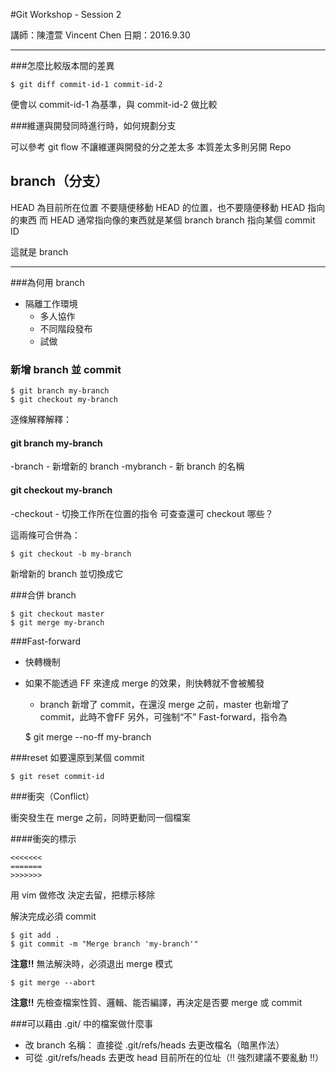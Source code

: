 #Git Workshop - Session 2

講師：陳澧萱 Vincent Chen 日期：2016.9.30

---

###怎麼比較版本間的差異

	$ git diff commit-id-1 commit-id-2

便會以 commit-id-1 為基準，與 commit-id-2 做比較


###維運與開發同時進行時，如何規劃分支

可以參考 git flow
不讓維運與開發的分之差太多
本質差太多則另開 Repo

## branch（分支）

HEAD 為目前所在位置
不要隨便移動 HEAD 的位置，也不要隨便移動 HEAD 指向的東西
而 HEAD 通常指向像的東西就是某個 branch
branch 指向某個 commit ID

這就是 branch

---

###為何用 branch

- 隔離工作環境
	- 多人協作
	- 不同階段發布
	- 試做

### 新增 branch 並 commit

	$ git branch my-branch
	$ git checkout my-branch
	

逐條解釋解釋：

#### git branch my-branch
-branch - 新增新的 branch
-mybranch - 新 branch 的名稱

#### git checkout my-branch
-checkout - 切換工作所在位置的指令
可查查還可 checkout 哪些？

這兩條可合併為：

	$ git checkout -b my-branch

新增新的 branch 並切換成它

###合併 branch

	$ git checkout master
	$ git merge my-branch

###Fast-forward
- 快轉機制 
- 如果不能透過 FF 來達成 merge 的效果，則快轉就不會被觸發
	- branch 新增了 commit，在還沒 merge 之前，master 也新增了 commit，此時不會FF
另外，可強制“不” Fast-forward，指令為

	$ git merge --no-ff my-branch


###reset
如要還原到某個 commit

	$ git reset commit-id


###衝突（Conflict）

衝突發生在 merge 之前，同時更動同一個檔案

####衝突的標示

	<<<<<<<
	=======
	>>>>>>>

用 vim 做修改
決定去留，把標示移除

解決完成必須 commit

	$ git add .
	$ git commit -m "Merge branch 'my-branch'"


__注意!!__ 無法解決時，必須退出 merge 模式

	$ git merge --abort

__注意!!__ 先檢查檔案性質、邏輯、能否編譯，再決定是否要 merge 或 commit


###可以藉由 .git/ 中的檔案做什麼事

- 改 branch 名稱： 直接從 .git/refs/heads 去更改檔名（暗黑作法）
- 可從 .git/refs/heads 去更改 head 目前所在的位址（!! 強烈建議不要亂動 !!）



